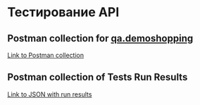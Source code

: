 # Тестирование API

## Postman collection for [qa.demoshopping](https://qa.demoshopping.ru/)

[Link to Postman collection](https://www.postman.com/annazuzu/workspace/test-workspace/collection/18165854-dedb5e37-2369-41b2-a2c1-6e19da782fe6?action=share&creator=18165854&active-environment=18165854-5b7e3888-f30d-4089-b850-622483f208fc)

## Postman collection of Tests Run Results 
[Link to JSON with run results](https://github.com/AnnaZudilova/api/blob/main/DemoShopping.postman_test_run.json)
